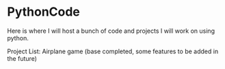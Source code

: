 # PythonCode
Here is where I will host a bunch of code and projects I will work on using python.

Project List:
Airplane game (base completed, some features to be added in the future)
